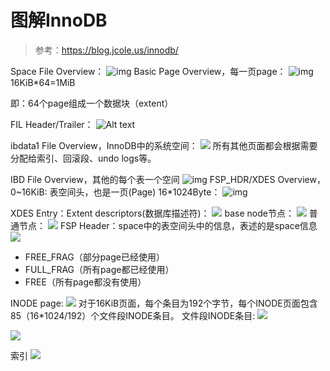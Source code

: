 # 图解InnoDB

> 参考：https://blog.jcole.us/innodb/

Space File Overview：
![img](https://cdn.jsdelivr.net/gh/JYBeYonDing/james-blog/knowledge/The-basics-of-InnoDB-space-file-layout/image-2.png)
Basic Page Overview，每一页page：
![img](https://cdn.jsdelivr.net/gh/JYBeYonDing/james-blog/knowledge/The-basics-of-InnoDB-space-file-layout/image.png)
16KiB*64=1MiB

即：64个page组成一个数据块（extent）



FIL Header/Trailer：
![Alt text](https://cdn.jsdelivr.net/gh/JYBeYonDing/james-blog/knowledge/The-basics-of-InnoDB-space-file-layout/image-1.png)

ibdata1 File Overview，InnoDB中的系统空间：
![](https://cdn.jsdelivr.net/gh/JYBeYonDing/james-blog/knowledge/The-basics-of-InnoDB-space-file-layout/image-3.png)
所有其他页面都会根据需要分配给索引、回滚段、undo logs等。

IBD File Overview，其他的每个表一个空间
![img](https://cdn.jsdelivr.net/gh/JYBeYonDing/james-blog/knowledge/The-basics-of-InnoDB-space-file-layout/image-4.png)
FSP_HDR/XDES Overview，0~16KiB: 表空间头，也是一页(Page) 16*1024Byte：
![img](https://cdn.jsdelivr.net/gh/JYBeYonDing/james-blog/knowledge/Page-management-in-InnoDB-space-files/image.png)

XDES Entry：Extent descriptors(数据库描述符)：
![](https://cdn.jsdelivr.net/gh/JYBeYonDing/james-blog/knowledge/Page-management-in-InnoDB-space-files/image-1.png)
base node节点：
![](https://cdn.jsdelivr.net/gh/JYBeYonDing/james-blog/knowledge/Page-management-in-InnoDB-space-files/image-2.png)
普通节点：
![](https://cdn.jsdelivr.net/gh/JYBeYonDing/james-blog/knowledge/Page-management-in-InnoDB-space-files/image-3.png)
FSP Header：space中的表空间头中的信息，表述的是space信息
![](https://cdn.jsdelivr.net/gh/JYBeYonDing/james-blog/knowledge/Page-management-in-InnoDB-space-files/image-4.png)
* FREE\_FRAG（部分page已经使用）
* FULL\_FRAG（所有page都已经使用）
* FREE（所有page都没有使用）

INODE page:
![](https://cdn.jsdelivr.net/gh/JYBeYonDing/james-blog/knowledge/Page-management-in-InnoDB-space-files/image-5.png)
对于16KiB页面，每个条目为192个字节，每个INODE页面包含85（16*1024/192）个文件段INODE条目。
文件段INODE条目:
![](https://cdn.jsdelivr.net/gh/JYBeYonDing/james-blog/knowledge/Page-management-in-InnoDB-space-files/image-6.png)

![](https://cdn.jsdelivr.net/gh/JYBeYonDing/james-blog/knowledge/Page-management-in-InnoDB-space-files/image-7.png)

索引
![](https://cdn.jsdelivr.net/gh/JYBeYonDing/james-blog/knowledge/Page-management-in-InnoDB-space-files/image-8.png)